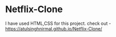 # Netflix-Clone
I have used HTML,CSS for this project.
 check out - https://atulsinghnirmal.github.io/Netflix-Clone/



